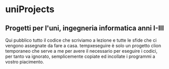 # uniProjects
## Progetti per l'uni, ingegneria informatica anni I-III
Qui pubblico tutto il codice che scriviamo a lezione e tutte le sfide che ci vengono assegnate da fare a casa.
tempxeseguire è solo un progetto clion temporaneo che serve a me per avere il necessario per eseguire i codici, per tanto va ignorato, semplicemente copiate ed incollate i programmi a vostro piacimento.
